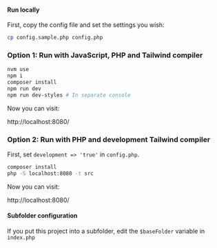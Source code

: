 #### Run locally

First, copy the config file and set the settings you wish:

```bash
cp config.sample.php config.php
```

### Option 1: Run with JavaScript, PHP and Tailwind compiler

```bash
nvm use
npm i
composer install
npm run dev
npm run dev-styles # In separate console
```

Now you can visit:

http://localhost:8080/


### Option 2: Run with PHP and development Tailwind compiler

First, set `development => 'true'` in `config.php`.

```bash
composer install
php -S localhost:8080 -t src
```

Now you can visit:

http://localhost:8080/

#### Subfolder configuration

If you put this project into a subfolder, edit the `$baseFolder` variable in `index.php`